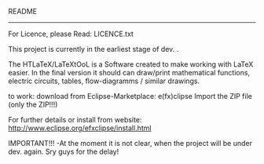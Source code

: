 README
__________________________________________________________
For Licence, please Read: LICENCE.txt

This project is currently in the earliest stage of dev. .


The HTLaTeX/LaTeXtOoL is a Software created to 
make working with LaTeX easier.
In the final version it should can draw/print
mathematical functions, electric circuits,
tables, flow-diagramms / similar drawings.

to work:
download from Eclipse-Marketplace: e(fx)clipse
Import the ZIP file (only the ZIP!!!)

For further details or install from website:
http://www.eclipse.org/efxclipse/install.html

IMPORTANT!!!
-At the moment it is not clear,
when the project will be under dev. again.
Sry guys for the delay!
